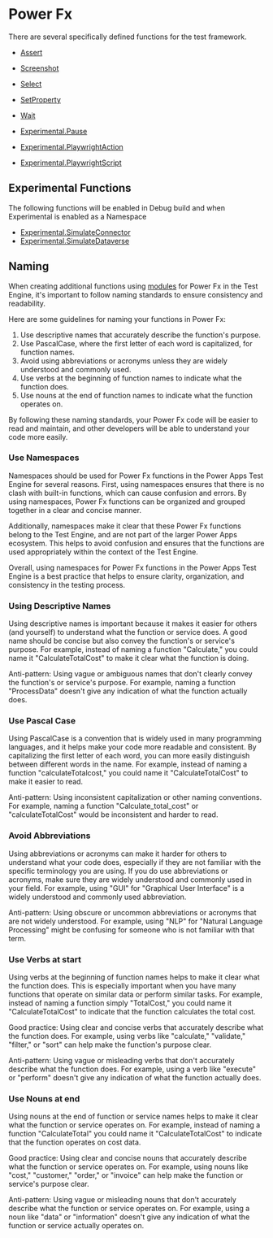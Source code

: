 # Power Fx

There are several specifically defined functions for the test framework.

- [Assert](./Assert.md)
- [Screenshot](./Screenshot.md)
- [Select](./Select.md)
- [SetProperty](./SetProperty.md)
- [Wait](./Wait.md)

- [Experimental.Pause](./Pause.md)
- [Experimental.PlaywrightAction](./PlaywrightAction.md)
- [Experimental.PlaywrightScript](./PlaywrightAction.md)

## Experimental Functions

The following functions will be enabled in Debug build and when Experimental is enabled as a Namespace

- [Experimental.SimulateConnector](./SimulateConnector.md)
- [Experimental.SimulateDataverse](./SimulateDataverse.md)

## Naming

When creating additional functions using [modules](../modules.md) for Power Fx in the Test Engine, it's important to follow naming standards to ensure consistency and readability.

Here are some guidelines for naming your functions in Power Fx:

1. Use descriptive names that accurately describe the function's purpose.
2. Use PascalCase, where the first letter of each word is capitalized, for function names.
3. Avoid using abbreviations or acronyms unless they are widely understood and commonly used.
4. Use verbs at the beginning of function names to indicate what the function does.
5. Use nouns at the end of function names to indicate what the function operates on.

By following these naming standards, your Power Fx code will be easier to read and maintain, and other developers will be able to understand your code more easily.

### Use Namespaces

Namespaces should be used for Power Fx functions in the Power Apps Test Engine for several reasons. First, using namespaces ensures that there is no clash with built-in functions, which can cause confusion and errors. By using namespaces, Power Fx functions can be organized and grouped together in a clear and concise manner.

Additionally, namespaces make it clear that these Power Fx functions belong to the Test Engine, and are not part of the larger Power Apps ecosystem. This helps to avoid confusion and ensures that the functions are used appropriately within the context of the Test Engine.

Overall, using namespaces for Power Fx functions in the Power Apps Test Engine is a best practice that helps to ensure clarity, organization, and consistency in the testing process.

### Using Descriptive Names

Using descriptive names is important because it makes it easier for others (and yourself) to understand what the function or service does. A good name should be concise but also convey the function's or service's purpose. For example, instead of naming a function "Calculate," you could name it "CalculateTotalCost" to make it clear what the function is doing.

Anti-pattern: Using vague or ambiguous names that don't clearly convey the function's or service's purpose. For example, naming a function "ProcessData" doesn't give any indication of what the function actually does.

### Use Pascal Case

Using PascalCase is a convention that is widely used in many programming languages, and it helps make your code more readable and consistent. By capitalizing the first letter of each word, you can more easily distinguish between different words in the name. For example, instead of naming a function "calculateTotalcost," you could name it "CalculateTotalCost" to make it easier to read.

Anti-pattern: Using inconsistent capitalization or other naming conventions. For example, naming a function "Calculate_total_cost" or "calculateTotalCost" would be inconsistent and harder to read.

### Avoid Abbreviations

Using abbreviations or acronyms can make it harder for others to understand what your code does, especially if they are not familiar with the specific terminology you are using. If you do use abbreviations or acronyms, make sure they are widely understood and commonly used in your field. For example, using "GUI" for "Graphical User Interface" is a widely understood and commonly used abbreviation.

Anti-pattern: Using obscure or uncommon abbreviations or acronyms that are not widely understood. For example, using "NLP" for "Natural Language Processing" might be confusing for someone who is not familiar with that term.

### Use Verbs at start

Using verbs at the beginning of function names helps to make it clear what the function does. This is especially important when you have many functions that operate on similar data or perform similar tasks. For example, instead of naming a function simply "TotalCost," you could name it "CalculateTotalCost" to indicate that the function calculates the total cost.

Good practice: Using clear and concise verbs that accurately describe what the function does. For example, using verbs like "calculate," "validate," "filter," or "sort" can help make the function's purpose clear.

Anti-pattern: Using vague or misleading verbs that don't accurately describe what the function does. For example, using a verb like "execute" or "perform" doesn't give any indication of what the function actually does.

### Use Nouns at end

Using nouns at the end of function or service names helps to make it clear what the function or service operates on. For example, instead of naming a function "CalculateTotal" you could name it "CalculateTotalCost" to indicate that the function operates on cost data.

Good practice: Using clear and concise nouns that accurately describe what the function or service operates on. For example, using nouns like "cost," "customer," "order," or "invoice" can help make the function or service's purpose clear.

Anti-pattern: Using vague or misleading nouns that don't accurately describe what the function or service operates on. For example, using a noun like "data" or "information" doesn't give any indication of what the function or service actually operates on.
